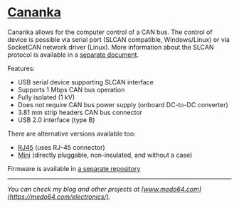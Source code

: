 [Cananka](https://medo64.com/cananka/)
======================================

Cananka allows for the computer control of a CAN bus. The control of device is
possible via serial port (SLCAN compatible, Windows/Linux) or via SocketCAN
network driver (Linux). More information about the SLCAN protocol is available
in a [separate document](PROTOCOL.md).

Features:
* USB serial device supporting SLCAN interface
* Supports 1 Mbps CAN bus operation
* Fully isolated (1 kV)
* Does not require CAN bus power supply (onboard DC-to-DC converter)
* 3.81 mm strip headers CAN bus connector
* USB 2.0 interface (type B)

There are alternative versions available too:
* [RJ45](README-RJ45.md) (uses RJ-45 connector)
* [Mini](README-Mini.md) (directly pluggable, non-insulated, and without a case)

Firmware is available in [a separate repository](https://github.com/medo64/Cananka.Firmware)


---
*You can check my blog and other projects at [www.medo64.com](https://medo64.com/electronics/).*
